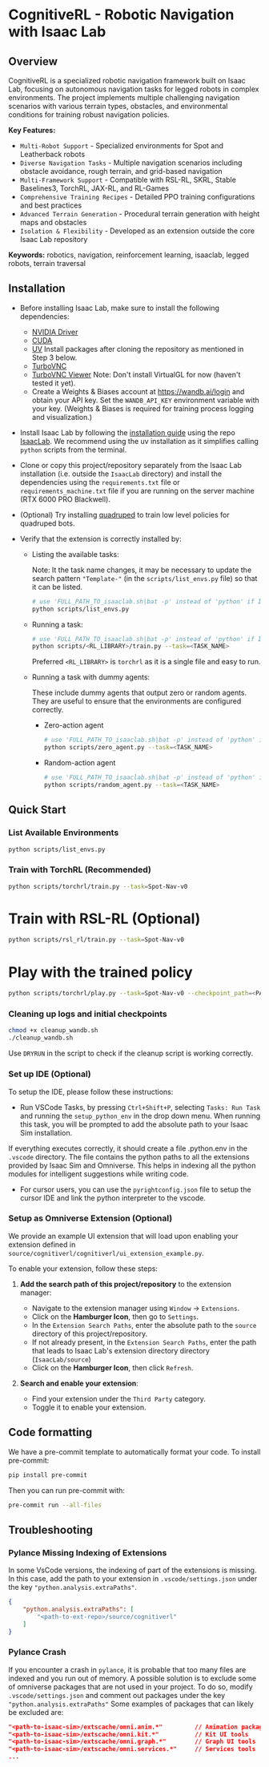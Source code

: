 # CognitiveRL - Robotic Navigation with Isaac Lab

## Overview

CognitiveRL is a specialized robotic navigation framework built on Isaac Lab, focusing on autonomous navigation tasks for legged robots in complex environments. The project implements multiple challenging navigation scenarios with various terrain types, obstacles, and environmental conditions for training robust navigation policies.

**Key Features:**

- `Multi-Robot Support` - Specialized environments for Spot and Leatherback robots
- `Diverse Navigation Tasks` - Multiple navigation scenarios including obstacle avoidance, rough terrain, and grid-based navigation
- `Multi-Framework Support` - Compatible with RSL-RL, SKRL, Stable Baselines3, TorchRL, JAX-RL, and RL-Games
- `Comprehensive Training Recipes` - Detailed PPO training configurations and best practices
- `Advanced Terrain Generation` - Procedural terrain generation with height maps and obstacles
- `Isolation & Flexibility` - Developed as an extension outside the core Isaac Lab repository

**Keywords:** robotics, navigation, reinforcement learning, isaaclab, legged robots, terrain traversal

## Installation

- Before installing Isaac Lab, make sure to install the following dependencies:
  - [NVIDIA Driver](https://docs.nvidia.com/datacenter/tesla/tesla-installation-notes/index.html)
  - [CUDA](https://docs.nvidia.com/cuda/cuda-installation-guide-linux/index.html)
  - [UV](README/environment_README.md) Install packages after cloning the repository as mentioned in Step 3 below.
  - [TurboVNC](README/server_DISPLAY_README.md)
  - [TurboVNC Viewer](README/client_DISPLAY_README.md)
    Note: Don't install VirtualGL for now (haven't tested it yet).
  - Create a Weights & Biases account at https://wandb.ai/login and obtain your API key. Set the `WANDB_API_KEY` environment variable with your key. (Weights & Biases is required for training process logging and visualization.)


- Install Isaac Lab by following the [installation guide](https://isaac-sim.github.io/IsaacLab/main/source/setup/installation/index.html) using the repo [IsaacLab](https://github.com/chamorajg/IsaacLab).
  We recommend using the uv installation as it simplifies calling `python` scripts from the terminal.

- Clone or copy this project/repository separately from the Isaac Lab installation (i.e. outside the `IsaacLab` directory) and install the dependencies using the `requirements.txt` file or `requirements_machine.txt` file if you are running on the server machine (RTX 6000 PRO Blackwell).

- (Optional) Try installing [quadruped](https://github.com/chamorajg/quadruped) to train low level policies for quadruped bots.

- Verify that the extension is correctly installed by:

    - Listing the available tasks:

        Note: It the task name changes, it may be necessary to update the search pattern `"Template-"`
        (in the `scripts/list_envs.py` file) so that it can be listed.

        ```bash
        # use 'FULL_PATH_TO_isaaclab.sh|bat -p' instead of 'python' if Isaac Lab is not installed in Python venv or conda
        python scripts/list_envs.py
        ```

    - Running a task:

        ```bash
        # use 'FULL_PATH_TO_isaaclab.sh|bat -p' instead of 'python' if Isaac Lab is not installed in Python venv or conda
        python scripts/<RL_LIBRARY>/train.py --task=<TASK_NAME>
        ```
        Preferred `<RL_LIBRARY>` is `torchrl` as it is a single file and easy to run.

    - Running a task with dummy agents:

        These include dummy agents that output zero or random agents. They are useful to ensure that the environments are configured correctly.

        - Zero-action agent

            ```bash
            # use 'FULL_PATH_TO_isaaclab.sh|bat -p' instead of 'python' if Isaac Lab is not installed in Python venv or conda
            python scripts/zero_agent.py --task=<TASK_NAME>
            ```
        - Random-action agent

            ```bash
            # use 'FULL_PATH_TO_isaaclab.sh|bat -p' instead of 'python' if Isaac Lab is not installed in Python venv or conda
            python scripts/random_agent.py --task=<TASK_NAME>
            ```

## Quick Start

### List Available Environments
```bash
python scripts/list_envs.py
```

### Train with TorchRL (Recommended)
```bash
python scripts/torchrl/train.py --task=Spot-Nav-v0
```

# Train with RSL-RL (Optional)
```bash
python scripts/rsl_rl/train.py --task=Spot-Nav-v0
```

# Play with the trained policy
```bash
python scripts/torchrl/play.py --task=Spot-Nav-v0 --checkpoint_path=<PATH_TO_CHECKPOINT>
```

### Cleaning up logs and initial checkpoints
```bash
chmod +x cleanup_wandb.sh
./cleanup_wandb.sh
```
Use `DRYRUN` in the script to check if the cleanup script is working correctly.


### Set up IDE (Optional)

To setup the IDE, please follow these instructions:

- Run VSCode Tasks, by pressing `Ctrl+Shift+P`, selecting `Tasks: Run Task` and running the `setup_python_env` in the drop down menu.
  When running this task, you will be prompted to add the absolute path to your Isaac Sim installation.

If everything executes correctly, it should create a file .python.env in the `.vscode` directory.
The file contains the python paths to all the extensions provided by Isaac Sim and Omniverse.
This helps in indexing all the python modules for intelligent suggestions while writing code.

- For cursor users, you can use the `pyrightconfig.json` file to setup the cursor IDE and link the python interpreter to the vscode.

### Setup as Omniverse Extension (Optional)

We provide an example UI extension that will load upon enabling your extension defined in `source/cognitiverl/cognitiverl/ui_extension_example.py`.

To enable your extension, follow these steps:

1. **Add the search path of this project/repository** to the extension manager:
    - Navigate to the extension manager using `Window` -> `Extensions`.
    - Click on the **Hamburger Icon**, then go to `Settings`.
    - In the `Extension Search Paths`, enter the absolute path to the `source` directory of this project/repository.
    - If not already present, in the `Extension Search Paths`, enter the path that leads to Isaac Lab's extension directory directory (`IsaacLab/source`)
    - Click on the **Hamburger Icon**, then click `Refresh`.

2. **Search and enable your extension**:
    - Find your extension under the `Third Party` category.
    - Toggle it to enable your extension.

## Code formatting

We have a pre-commit template to automatically format your code.
To install pre-commit:

```bash
pip install pre-commit
```

Then you can run pre-commit with:

```bash
pre-commit run --all-files
```

## Troubleshooting

### Pylance Missing Indexing of Extensions

In some VsCode versions, the indexing of part of the extensions is missing.
In this case, add the path to your extension in `.vscode/settings.json` under the key `"python.analysis.extraPaths"`.

```json
{
    "python.analysis.extraPaths": [
        "<path-to-ext-repo>/source/cognitiverl"
    ]
}
```

### Pylance Crash

If you encounter a crash in `pylance`, it is probable that too many files are indexed and you run out of memory.
A possible solution is to exclude some of omniverse packages that are not used in your project.
To do so, modify `.vscode/settings.json` and comment out packages under the key `"python.analysis.extraPaths"`
Some examples of packages that can likely be excluded are:

```json
"<path-to-isaac-sim>/extscache/omni.anim.*"         // Animation packages
"<path-to-isaac-sim>/extscache/omni.kit.*"          // Kit UI tools
"<path-to-isaac-sim>/extscache/omni.graph.*"        // Graph UI tools
"<path-to-isaac-sim>/extscache/omni.services.*"     // Services tools
...
```
